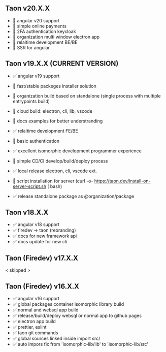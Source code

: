## Taon v20.X.X

- 🔲 angular v20 support
- 🔲 simple online payments
- 🔲 2FA authentication keycloak
- 🔲 organization multi window electron app
- 🔲 relaltime development BE/BE
- 🔲 SSR for angular

## Taon v19.X.X (CURRENT VERSION)

- ✅ angular v19 support

- 🔲 fast/stable packeges installer solution
- 🔲 organization build based on standalone (single process with multiple entrypoints build)
- 🔲 cloud build: electron, cli, lib, vscode
- 🔲 docs examples for better understranding
- ✅ relaltime development FE/BE
- 🔲 basic authentication
- ✅ excellent isomorphic development programmer experience
- 🔲 simple CD/CI develop/build/deploy process
- ✅ local release electron, cli, vscode ext.
- 🔲 script installation for server (curl -o- https://taon.dev/install-on-server-script.sh | bash)
- ✅ release standalone package as @organization/package

## Taon v18.X.X 

- ✅ angular v18 support
- ✅ firedev -> taon (rebranding)
- ✅ docs for new framework api
- ✅ docs update for new cli

## Taon (Firedev) v17.X.X

< skipped >

## Taon (Firedev) v16.X.X

- ✅ angular v16 support
- ✅ global packages container isomorphic library build
- ✅ normal and websql app build
- ✅ release/build/deploy websql or normal app to github pages
- ✅ electron app build
- ✅ prettier, eslint
- ✅ taon git commands
- ✅ global sources linked inside import src/
- ✅ auto impors fix from 'isomorphic-lib/lib' to 'isomorphic-lib/src'
